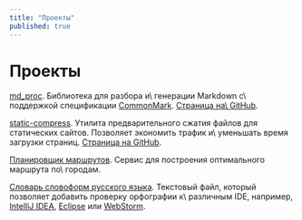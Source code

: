 ```yaml
---
title: "Проекты"
published: true
---
```


# Проекты

[md_proc][]. Библиотека для разбора и\ генерации Markdown с\ поддержкой спецификации [CommonMark][commonmark].
[Страница на\ GitHub][md_proc-github].

[static-compress][]. Утилита предварительного сжатия файлов для статических сайтов. Позволяет экономить трафик
и\ уменьшать время загрузки страниц. [Страница на GitHub][static-compress-github].

[Планировщик маршрутов][route-planner]. Сервис для построения оптимального маршрута по\ городам.

[Словарь словоформ русского языка][russian]. Текстовый файл, который позволяет добавить проверку орфографии к\ различным
IDE, например, [IntelliJ IDEA][idea], [Eclipse][eclipse] или [WebStorm][webstorm].

[commonmark]: http://commonmark.org/
[eclipse]: https://www.eclipse.org/home/index.php
[idea]: https://www.jetbrains.com/idea/
[md_proc]: /tag/md_proc/
[md_proc-github]: https://github.com/dikmax/md_proc
[route-planner]: /route-planner/
[russian]: /post/russian-dictionary/
[static-compress]: /post/static-compressor/
[static-compress-github]: https://github.com/dikmax/static-compress
[webstorm]: https://www.jetbrains.com/webstorm/
